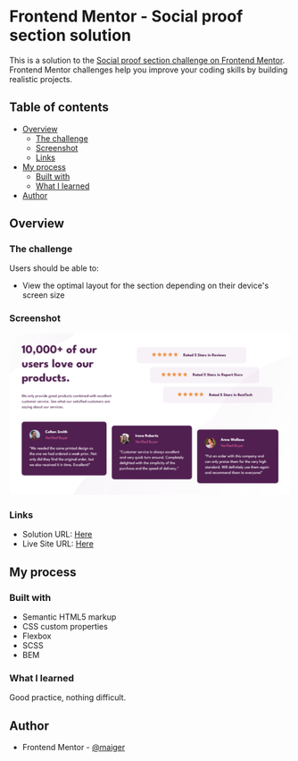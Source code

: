 # Frontend Mentor - Social proof section solution

This is a solution to the [Social proof section challenge on Frontend Mentor](https://www.frontendmentor.io/challenges/social-proof-section-6e0qTv_bA). Frontend Mentor challenges help you improve your coding skills by building realistic projects.

## Table of contents

- [Overview](#overview)
  - [The challenge](#the-challenge)
  - [Screenshot](#screenshot)
  - [Links](#links)
- [My process](#my-process)
  - [Built with](#built-with)
  - [What I learned](#what-i-learned)
- [Author](#author)

## Overview

### The challenge

Users should be able to:

- View the optimal layout for the section depending on their device's screen size

### Screenshot

![](./images/screenshot.png)

### Links

- Solution URL: [Here](https://github.com/maiger/fem-social-proof-section)
- Live Site URL: [Here](https://maiger.github.io/fem-social-proof-section/)

## My process

### Built with

- Semantic HTML5 markup
- CSS custom properties
- Flexbox
- SCSS
- BEM

### What I learned

Good practice, nothing difficult.

## Author

- Frontend Mentor - [@maiger](https://www.frontendmentor.io/profile/maiger)
